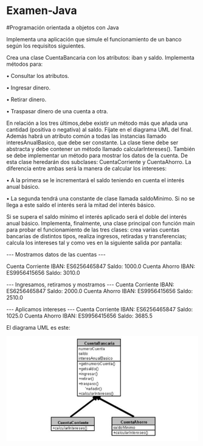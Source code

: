 # Examen-Java

#Programación orientada a objetos con Java

Implementa una aplicación que simule el funcionamiento de un banco según los requisitos siguientes.

Crea una clase CuentaBancaria con los atributos: iban y saldo. Implementa métodos para:

  • Consultar los atributos.
  
  • Ingresar dinero.
  
  • Retirar dinero.
  
  • Traspasar dinero de una cuenta a otra.
  
En relación a los tres últimos,debe existir un método más que añada una cantidad (positiva o negativa) al saldo. Fíjate en el diagrama UML del final.
Además habrá un atributo común a todas las instancias llamado interesAnualBasico, que debe ser constante.
La clase tiene debe ser abstracta y debe contener un método llamado
calcularIntereses(). También se debe implementar un método para mostrar los datos de la cuenta.
De esta clase heredarán dos subclases: CuentaCorriente y CuentaAhorro.
La diferencia entre ambas será la manera de calcular los intereses:

  • A la primera se le incrementará el saldo teniendo en cuenta el interés anual básico.
  
  • La segunda tendrá una constante de clase llamada saldoMinimo. Si no se llega a este saldo el interés será la mitad del interés básico.
  
  Si se supera el saldo mínimo el interés aplicado será el doble del interés anual básico. Implementa, finalmente, una clase principal con función main para probar el funcionamiento de las tres clases: crea varias cuentas bancarias de distintos tipos, realiza ingresos, retiradas y transferencias; calcula los intereses tal y como ves en la siguiente salida por pantalla:
  
--- Mostramos datos de las cuentas ---

Cuenta Corriente IBAN: ES6256465847 Saldo: 1000.0
Cuenta Ahorro IBAN: ES9956415656 Saldo: 3010.0

--- Ingresamos, retiramos y mostramos ---
Cuenta Corriente IBAN: ES6256465847 Saldo: 2000.0
Cuenta Ahorro IBAN: ES9956415656 Saldo: 2510.0

--- Aplicamos intereses ---
Cuenta Corriente IBAN: ES6256465847 Saldo: 1025.0
Cuenta Ahorro IBAN: ES9956415656 Saldo: 3685.5

El diagrama UML es este:

![](https://github.com/zazi479/Examen-Java/blob/6b8c4bab5259121150030632cf86e4c7c179b181/uml.png)
